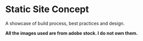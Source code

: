 # Static Site Concept
A showcase of build process, best practices and design.

**All the images used are from adobe stock. I do not own them.**